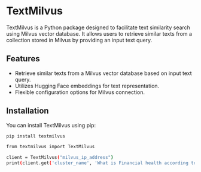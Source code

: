 # TextMilvus

TextMilvus is a Python package designed to facilitate text similarity search using Milvus vector database. It allows users to retrieve similar texts from a collection stored in Milvus by providing an input text query.

## Features

- Retrieve similar texts from a Milvus vector database based on input text query.
- Utilizes Hugging Face embeddings for text representation.
- Flexible configuration options for Milvus connection.

## Installation

You can install TextMilvus using pip:
 ```sh
pip install textmilvus
```
```sh
from textmilvus import TextMilvus

client = TextMilvus("milvus_ip_address")
print(client.get('cluster_name', 'What is Financial health according to balance sheet of Tata consumer Company'))
```

